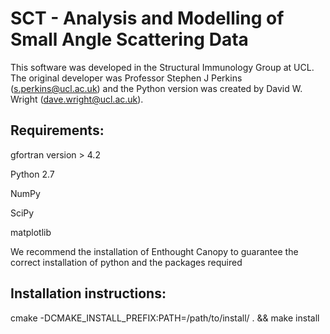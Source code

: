 SCT - Analysis and Modelling of Small Angle Scattering Data
===========================================================

This software was developed in the Structural Immunology Group at UCL. The original developer was Professor 
Stephen J Perkins (s.perkins@ucl.ac.uk) and the Python version was created by David W. Wright (dave.wright@ucl.ac.uk).

Requirements:
-------------
gfortran version > 4.2

Python 2.7

NumPy

SciPy

matplotlib

We recommend the installation of Enthought Canopy to guarantee the correct installation of python and the packages required

Installation instructions:
--------------------------

cmake -DCMAKE_INSTALL_PREFIX:PATH=/path/to/install/ . && make install
